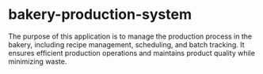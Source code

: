 # bakery-production-system
The purpose of this application is to manage the production process in the bakery, including recipe management, scheduling, and batch tracking. It ensures efficient production operations and maintains product quality while minimizing waste.
